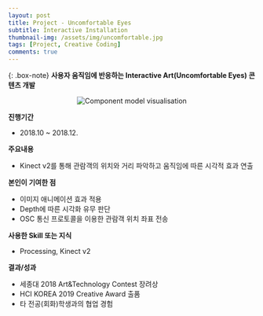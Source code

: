 ```yaml
---
layout: post
title: Project - Uncomfortable Eyes
subtitle: Interactive Installation
thumbnail-img: /assets/img/uncomfortable.jpg
tags: [Project, Creative Coding]
comments: true
---
```


{: .box-note}
**사용자 움직임에 반응하는 Interactive Art(Uncomfortable Eyes) 콘텐츠 개발**

<center>
<img src="/assets/img/Uncomfortable_eyes_demo.gif" alt="Component model visualisation">
</center>  

**진행기간**
  - 2018.10 ~ 2018.12.  

**주요내용**
  - Kinect v2를 통해 관람객의 위치와 거리 파악하고 움직임에 따른 시각적 효과 연출  

**본인이 기여한 점** 
  - 이미지 애니메이션 효과 적용 
  - Depth에 따른 시각화 유무 판단 
  - OSC 통신 프로토콜을 이용한 관람객 위치 좌표 전송  

**사용한 Skill 또는 지식** 
  - Processing, Kinect v2  

**결과/성과** 
  - 세종대 2018 Art&Technology Contest 장려상 
  - HCI KOREA 2019 Creative Award 출품 
  - 타 전공(회화)학생과의 협업 경험  
